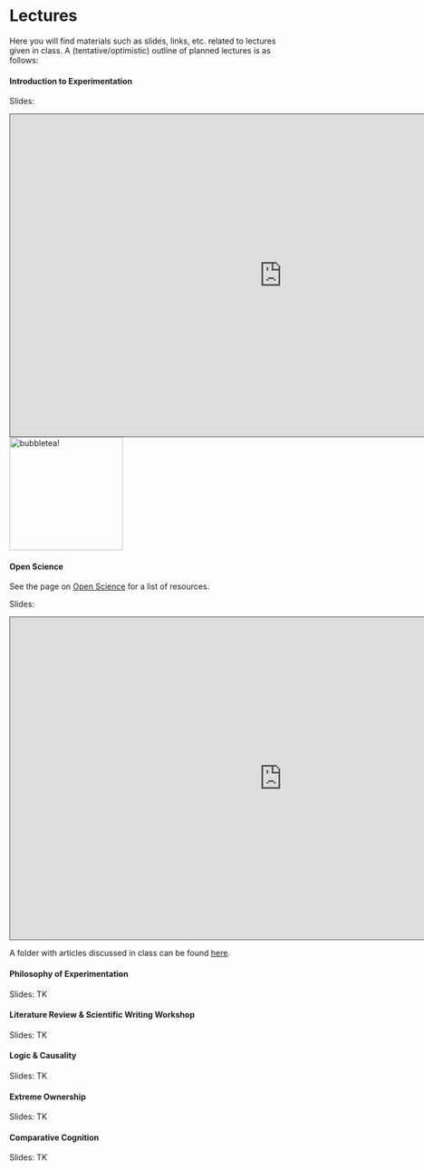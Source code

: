 # Lectures

Here you will find materials such as slides, links, etc. related to lectures given in class. 
A (tentative/optimistic) outline of planned lectures is as follows:

#### Introduction to Experimentation

Slides:

<iframe src="https://docs.google.com/presentation/d/e/2PACX-1vQQnrGLdJ_Sd2Dr8mqC15tWX-I5gvSgSWVVFgsGBUm36ksufDUlPxetMvQG--s4ijeMx_Xr3N8YCWrk/pub?start=false&loop=false&delayms=3000" frameborder="0" width="960" height="569" style="border: 1px solid #464646;" allowfullscreen="true" mozallowfullscreen="true" webkitallowfullscreen="true"></iframe>

<img src="../static/peach-cat-boba-tea.gif" alt="bubbletea!" class=".float-right" width="200px">

#### Open Science
See the page on [Open Science](https://avakiai.github.io/expra_winter2021-2022/open_science.html) for a list of resources. 

Slides: 

<iframe src="https://docs.google.com/presentation/d/e/2PACX-1vTVER60XP9o_kKtPSqEsVQdk4vKG74bJdn-mG_VQVbzUuDv-uCoEf9iwW0FqYrL6wdhXcODevohDXkX/pub?start=false&loop=false&delayms=3000" frameborder="0" width="960" height="569" style="border: 1px solid #464646;" allowfullscreen="true" mozallowfullscreen="true" webkitallowfullscreen="true"></iframe>

A folder with articles discussed in class can be found [here](../../open_science_readings). 

#### Philosophy of Experimentation

Slides: TK

#### Literature Review & Scientific Writing Workshop

Slides: TK

#### Logic & Causality

Slides: TK

#### Extreme Ownership

Slides: TK

#### Comparative Cognition

Slides: TK